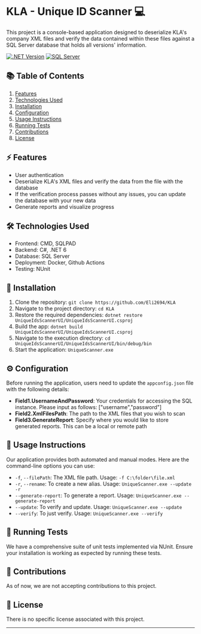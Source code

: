 # KLA - Unique ID Scanner 💻

This project is a console-based application designed to deserialize KLA's company XML files and verify the data contained within these files against a SQL Server database that holds all versions' information.

[![.NET Version](https://img.shields.io/badge/.NET-6.0-blue.svg)](https://dotnet.microsoft.com/download)
[![SQL Server](https://img.shields.io/badge/SQL%20Server-latest-blue.svg)](https://www.microsoft.com/sql-server/)

## 📚 Table of Contents
1. [Features](#features)
2. [Technologies Used](#technologies-used)
3. [Installation](#installation)
4. [Configuration](#configuration)
5. [Usage Instructions](#usage-instructions)
6. [Running Tests](#running-tests)
7. [Contributions](#contributions)
8. [License](#license)

## ⚡ Features
- User authentication
- Deserialize KLA's XML files and verify the data from the file with the database
- If the verification process passes without any issues, you can update the database with your new data
- Generate reports and visualize progress

## 🛠️ Technologies Used
- Frontend: CMD, SQLPAD
- Backend: C#, .NET 6
- Database: SQL Server
- Deployment: Docker, Github Actions
- Testing: NUnit

## 🔧 Installation
1. Clone the repository: `git clone https://github.com/Eli2694/KLA`
2. Navigate to the project directory: `cd KLA`
3. Restore the required dependencies: `dotnet restore UniqueIdsScannerUI/UniqueIdsScannerUI.csproj`
4. Build the app: `dotnet build UniqueIdsScannerUI/UniqueIdsScannerUI.csproj`
5. Navigate to the execution directory: `cd UniqueIdsScannerUI/UniqueIdsScannerUI/bin/debug/bin`
6. Start the application: `UniqueScanner.exe`

## ⚙️ Configuration
Before running the application, users need to update the `appconfig.json` file with the following details:
- **Field1.UsernameAndPassword**: Your credentials for accessing the SQL instance. Please input as follows: ["username","password"]
- **Field2.XmlFilesPath**: The path to the XML files that you wish to scan
- **Field3.GenerateReport**: Specify where you would like to store generated reports. This can be a local or remote path

## 📖 Usage Instructions
Our application provides both automated and manual modes. Here are the command-line options you can use:
- `-f`, `--filePath`: The XML file path. Usage: `-f C:\folder\file.xml`
- `-r`, `--rename`: To create a new alias. Usage: `UniqueScanner.exe --update -r`
- `--generate-report`: To generate a report. Usage: `UniqueScanner.exe --generate-report`
- `--update`: To verify and update. Usage: `UniqueScanner.exe --update`
- `--verify`: To just verify. Usage: `UniqueScanner.exe --verify`

## 🧪 Running Tests
We have a comprehensive suite of unit tests implemented via NUnit. Ensure your installation is working as expected by running these tests.

## 👥 Contributions
As of now, we are not accepting contributions to this project.

## 📄 License
There is no specific license associated with this project.

---
